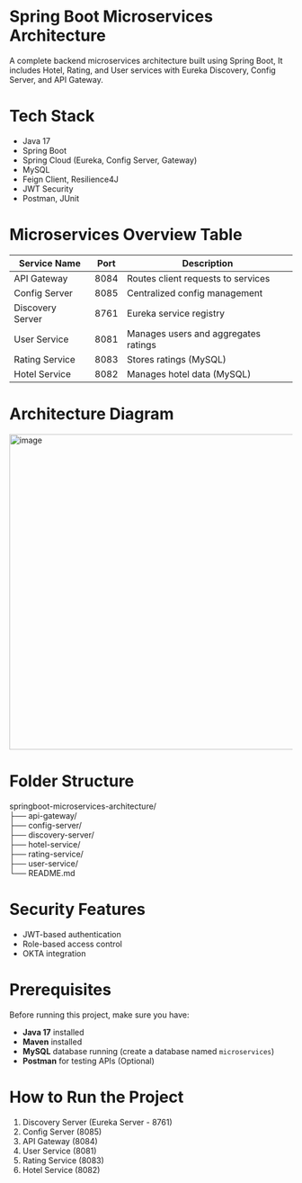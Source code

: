 # Spring Boot Microservices Architecture
A complete backend microservices architecture built using Spring Boot, It includes Hotel, Rating, and User services with Eureka Discovery, Config Server, and API Gateway.
# Tech Stack
- Java 17
- Spring Boot
- Spring Cloud (Eureka, Config Server, Gateway)
- MySQL
- Feign Client, Resilience4J
- JWT Security
- Postman, JUnit
# Microservices Overview Table
| Service Name        | Port  | Description |
|---------------------|-------|-------------|
| API Gateway         | 8084  | Routes client requests to services |
| Config Server       | 8085  | Centralized config management |
| Discovery Server    | 8761  | Eureka service registry |
| User Service        | 8081  | Manages users and aggregates ratings |
| Rating Service      | 8083  | Stores ratings (MySQL) |
| Hotel Service       | 8082  | Manages hotel data (MySQL) |

# Architecture Diagram
<img width="850" height="561" alt="image" src="https://github.com/user-attachments/assets/b8a1b694-b152-4324-a90a-c0dddf29c743" />

# Folder Structure
springboot-microservices-architecture/<br>
├── api-gateway/<br>
├── config-server/<br>
├── discovery-server/<br>
├── hotel-service/<br>
├── rating-service/<br>
├── user-service/<br>
└── README.md<br>

# Security Features
- JWT-based authentication
- Role-based access control
- OKTA integration

# Prerequisites
Before running this project, make sure you have:
- **Java 17** installed
- **Maven** installed
- **MySQL** database running (create a database named `microservices`)
- **Postman** for testing APIs (Optional)

# How to Run the Project
1. Discovery Server (Eureka Server - 8761)
2. Config Server (8085)
3. API Gateway (8084)
4. User Service (8081)
5. Rating Service (8083)
6. Hotel Service (8082)


